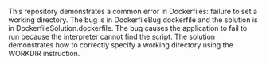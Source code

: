 This repository demonstrates a common error in Dockerfiles: failure to set a working directory. The bug is in DockerfileBug.dockerfile and the solution is in DockerfileSolution.dockerfile.  The bug causes the application to fail to run because the interpreter cannot find the script. The solution demonstrates how to correctly specify a working directory using the WORKDIR instruction.